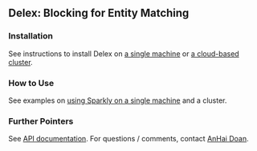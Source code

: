 ## Delex: Blocking for Entity Matching


### Installation

See instructions to install Delex on [a single machine](https://github.com/anhaidgroup/sparkly/blob/docs-update/doc/install-single-machine.md)  or [a cloud-based cluster](). 

### How to Use

See examples on [using Sparkly on a single machine]() and a cluster. 

### Further Pointers

See [API documentation](https://derekpaulsen.github.io/sparkly/html/). 
For questions / comments, contact [AnHai Doan](mailto:anhai@cs.wisc.edu).
